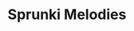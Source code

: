 ---
slug: sprunki-melodies
title: Sprunki Melodies
description: "Sprunki Melodies is an exciting online game. Play for free directly in your browser!"
icon: /images/popular_mods/Sprunki Melodies.png
url: https://wowtbc.net/sprunkin/sprunki-melodies/index.html
previewImage: /images/popular_mods/Sprunki Melodies.png
type: popular mods

# SEO配置
seo:
  title: "Sprunki Melodies - Play Free Online Game | Fun Browser Games"
  description: "Sprunki Melodies - Play this fun online game for free in your browser. No download required!"
  ogImage: "/images/popular_mods/Sprunki Melodies.png"
  keywords: "sprunki-melodies, online game, browser game, free game, popular mods game, play online"

videoUrls:
  - https://www.youtube.com/embed/example1
  - https://www.youtube.com/embed/example2

whyPlay:
  title: "Why Play Sprunki Melodies?"
  items:
    - "Immersive Gameplay: Sprunki Melodies offers an engaging and immersive gaming experience that will keep you entertained for hours"
    - "Challenging Levels: Test your skills with increasingly difficult challenges and obstacles"
    - "Beautiful Graphics: Enjoy stunning visuals and smooth animations that bring the game world to life"
    - "Regular Updates: New content and features are added regularly to keep the game fresh and exciting"
    - "Free to Play: Experience all the fun without spending a penny"
    - "Community Features: Connect with other players, share strategies, and compete for high scores"
    - "Cross-Platform: Play on any device with a web browser, no downloads required"

features:
  title: "Key Features of Sprunki Melodies"
  image: "/images/popular_mods/Sprunki Melodies.png"
  items:
    - "Intuitive Controls: Easy to learn controls make Sprunki Melodies accessible for players of all skill levels"
    - "Multiple Game Modes: Enjoy various gameplay options that provide different challenges and experiences"
    - "Character Customization: Personalize your gaming experience with unique characters and items"
    - "Achievement System: Complete special tasks to earn rewards and recognition"
    - "Leaderboards: Compete with players worldwide and see who can achieve the highest scores"

characteristics:
  title: "Game Characteristics"
  image: "/images/popular_mods/Sprunki Melodies.png"
  items:
    - "Genre: Popular mods game with elements of strategy and skill"
    - "Difficulty: Suitable for both casual gamers and those seeking a challenge"
    - "Play Time: Quick sessions or extended gameplay, depending on your preference"
    - "Art Style: Vibrant and engaging visuals that enhance the gaming experience"
    - "Sound Design: Immersive audio that complements the gameplay perfectly"

info: "Sprunki Melodies is an exciting online game that offers players a unique and engaging gaming experience. With its intuitive controls, stunning visuals, and challenging gameplay, Sprunki Melodies provides hours of entertainment for players of all ages and skill levels. Whether you're looking for a quick gaming session during a break or an extended play session, Sprunki Melodies delivers an immersive experience that will keep you coming back for more. The game features multiple levels of increasing difficulty, ensuring that players are constantly challenged as they progress. With regular updates adding new content and features, Sprunki Melodies remains fresh and exciting, providing endless entertainment options for its growing community of players."

howToPlayIntro: "Welcome to Sprunki Melodies! This guide will walk you through the basics and help you master the game. Whether you're a beginner or looking to improve your skills, these tips and instructions will enhance your gaming experience."

howToPlaySteps:
  - title: "Getting Started"
    description: "Begin your Sprunki Melodies adventure by familiarizing yourself with the controls. Use your keyboard or mouse to navigate through the game interface. The tutorial will guide you through the basic mechanics and help you understand the objectives."
  - title: "Understanding the Objectives"
    description: "In Sprunki Melodies, your main goal is to progress through levels by completing specific objectives. Each level presents unique challenges that require different strategies and approaches."
  - title: "Mastering the Controls"
    description: "Practice using the controls to improve your precision and reaction time. Sprunki Melodies requires quick reflexes and strategic thinking to overcome obstacles and defeat opponents."
  - title: "Utilizing Power-ups"
    description: "Collect power-ups throughout the game to enhance your abilities and overcome difficult challenges. Each power-up offers unique advantages that can be crucial for success."
  - title: "Developing Strategies"
    description: "As you progress in Sprunki Melodies, develop effective strategies for different scenarios. Analyze patterns, anticipate challenges, and adapt your approach to maximize your performance."

faq:
  title: "Frequently Asked Questions about Sprunki Melodies"
  items:
    - question: "Is Sprunki Melodies free to play?"
      answer: "Yes, Sprunki Melodies is completely free to play directly in your web browser. No downloads or purchases are required to enjoy the full game experience."
    - question: "Can I play Sprunki Melodies on mobile devices?"
      answer: "Yes, Sprunki Melodies is optimized for both desktop and mobile play. You can enjoy the game on any device with a web browser and internet connection."
    - question: "Are there any in-game purchases?"
      answer: "While Sprunki Melodies is free to play, there may be optional in-game purchases available for cosmetic items or additional features that don't affect core gameplay."
    - question: "How often is Sprunki Melodies updated?"
      answer: "The developers regularly update Sprunki Melodies with new content, features, and improvements based on player feedback and game performance."
    - question: "Can I play Sprunki Melodies offline?"
      answer: "Currently, Sprunki Melodies requires an internet connection to play as it's a browser-based online game."
    - question: "Is Sprunki Melodies suitable for children?"
      answer: "Yes, Sprunki Melodies is designed to be family-friendly and suitable for players of all ages."
    - question: "How do I report bugs or issues?"
      answer: "If you encounter any problems while playing Sprunki Melodies, you can report them through the game's support page or contact the developers directly through their website."
    - question: "Still Have Questions?"
      answer: "If you have additional questions about Sprunki Melodies that aren't covered in this FAQ, please visit our support center or contact our customer service team for assistance."
---
